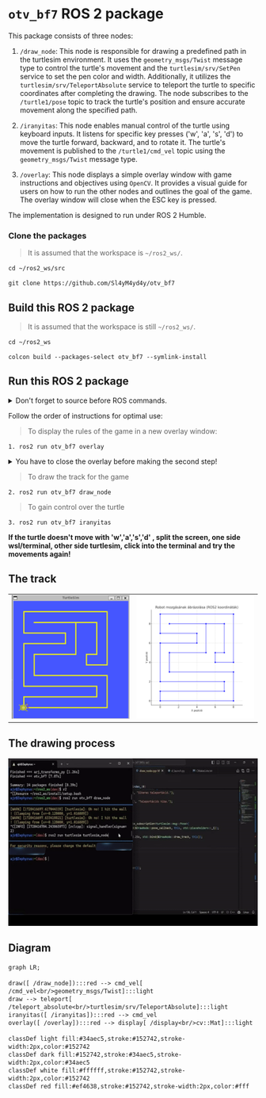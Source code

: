 # `otv_bf7` ROS 2 package
This package consists of three nodes:

1. `/draw_node`: This node is responsible for drawing a predefined path in the turtlesim environment. It uses the `geometry_msgs/Twist` message type to control the turtle's movement and the `turtlesim/srv/SetPen` service to set the pen color and width. Additionally, it utilizes the `turtlesim/srv/TeleportAbsolute` service to teleport the turtle to specific coordinates after completing the drawing. The node subscribes to the `/turtle1/pose` topic to track the turtle's position and ensure accurate movement along the specified path.

2. `/iranyitas`: This node enables manual control of the turtle using keyboard inputs. It listens for specific key presses ('w', 'a', 's', 'd') to move the turtle forward, backward, and to rotate it. The turtle's movement is published to the `/turtle1/cmd_vel` topic using the `geometry_msgs/Twist` message type. 

3. `/overlay`: This node displays a simple overlay window with game instructions and objectives using `OpenCV`. It provides a visual guide for users on how to run the other nodes and outlines the goal of the game. The overlay window will close when the ESC key is pressed.

The implementation is designed to run under ROS 2 Humble.
### Clone the packages
>It is assumed that the workspace is `~/ros2_ws/`.
``` 
cd ~/ros2_ws/src
```
```
git clone https://github.com/Sl4yM4yd4y/otv_bf7
```
## Build this ROS 2 package
>It is assumed that the workspace is still `~/ros2_ws/`.
```
cd ~/ros2_ws
```
```
colcon build --packages-select otv_bf7 --symlink-install
```
## Run this ROS 2 package
<details>
<summary> Don't forget to source before ROS commands.</summary>
source ~/ros2_ws/install/setup.bash
</details>

Follow the order of instructions for optimal use:
>To display the rules of the game in a new overlay window:
```
1. ros2 run otv_bf7 overlay
```
<details>
<summary>You have to close the overlay before making the second step!</summary>
Press the 'ESC' button to close it.
</details>

>To draw the track for the game
```
2. ros2 run otv_bf7 draw_node
```
>To gain control over the turtle
```
3. ros2 run otv_bf7 iranyitas
```
**If the turtle doesn't move with 'w','a','s','d' , split the screen, one side wsl/terminal, other side turtlesim, click into the terminal and try the movements again!**

## The track 

<table align ="center">
  <tr>
    <td>
      <img src="img/kirajzolt_palya.png" alt="kirajzolt palya" width="250" height="250"/>
    </td>
    <td>
      <img src="img/teknos_palya_coord.png" alt="teknos palya coord" width="250" height="250"/>
    </td>
  </tr>
</table>

## The drawing process

<div align="center">
  <img src="img/palya_rajzolas.gif" alt="palya rajzolas" width="600" height="338"/>
</div>

## Diagram
``` mermaid
graph LR;

draw([ /draw_node]):::red --> cmd_vel[ /cmd_vel<br/>geometry_msgs/Twist]:::light
draw --> teleport[ /teleport_absolute<br/>turtlesim/srv/TeleportAbsolute]:::light
iranyitas([ /iranyitas]):::red --> cmd_vel
overlay([ /overlay]):::red --> display[ /display<br/>cv::Mat]:::light

classDef light fill:#34aec5,stroke:#152742,stroke-width:2px,color:#152742  
classDef dark fill:#152742,stroke:#34aec5,stroke-width:2px,color:#34aec5
classDef white fill:#ffffff,stroke:#152742,stroke-width:2px,color:#152742
classDef red fill:#ef4638,stroke:#152742,stroke-width:2px,color:#fff
```
